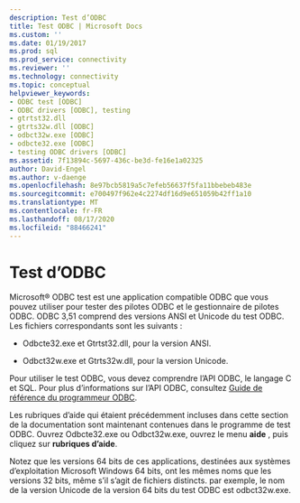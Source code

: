 ```yaml
---
description: Test d’ODBC
title: Test ODBC | Microsoft Docs
ms.custom: ''
ms.date: 01/19/2017
ms.prod: sql
ms.prod_service: connectivity
ms.reviewer: ''
ms.technology: connectivity
ms.topic: conceptual
helpviewer_keywords:
- ODBC test [ODBC]
- ODBC drivers [ODBC], testing
- gtrtst32.dll
- gtrts32w.dll [ODBC]
- odbct32w.exe [ODBC]
- odbcte32.exe [ODBC]
- testing ODBC drivers [ODBC]
ms.assetid: 7f13894c-5697-436c-be3d-fe16e1a02325
author: David-Engel
ms.author: v-daenge
ms.openlocfilehash: 8e97bcb5819a5c7efeb56637f5fa11bbebeb483e
ms.sourcegitcommit: e700497f962e4c2274df16d9e651059b42ff1a10
ms.translationtype: MT
ms.contentlocale: fr-FR
ms.lasthandoff: 08/17/2020
ms.locfileid: "88466241"
---
```

# <a name="odbc-test"></a>Test d’ODBC
Microsoft® ODBC test est une application compatible ODBC que vous pouvez utiliser pour tester des pilotes ODBC et le gestionnaire de pilotes ODBC. ODBC 3,51 comprend des versions ANSI et Unicode du test ODBC. Les fichiers correspondants sont les suivants :  
  
-   Odbcte32.exe et Gtrtst32.dll, pour la version ANSI.  
  
-   Odbct32w.exe et Gtrts32w.dll, pour la version Unicode.  
  
 Pour utiliser le test ODBC, vous devez comprendre l’API ODBC, le langage C et SQL. Pour plus d’informations sur l’API ODBC, consultez [Guide de référence du programmeur ODBC](../odbc/reference/odbc-programmer-s-reference.md).  
  
 Les rubriques d’aide qui étaient précédemment incluses dans cette section de la documentation sont maintenant contenues dans le programme de test ODBC. Ouvrez Odbcte32.exe ou Odbct32w.exe, ouvrez le menu **aide** , puis cliquez sur **rubriques d’aide**.  
  
 Notez que les versions 64 bits de ces applications, destinées aux systèmes d’exploitation Microsoft Windows 64 bits, ont les mêmes noms que les versions 32 bits, même s’il s’agit de fichiers distincts. par exemple, le nom de la version Unicode de la version 64 bits du test ODBC est odbct32w.exe.
